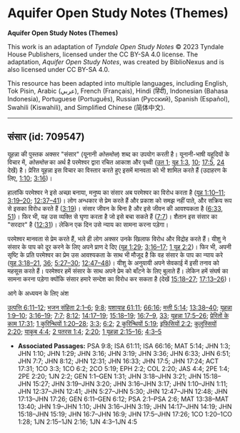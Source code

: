 # Aquifer Open Study Notes (Themes)

**Aquifer Open Study Notes (Themes)**

This work is an adaptation of *Tyndale Open Study Notes* © 2023 Tyndale House Publishers, licensed under the CC BY\-SA 4\.0 license. The adaptation, *Aquifer Open Study Notes*, was created by BiblioNexus and is also licensed under CC BY\-SA 4\.0\.

This resource has been adapted into multiple languages, including English, Tok Pisin, Arabic (عربي), French (Français), Hindi (हिंदी), Indonesian (Bahasa Indonesia), Portuguese (Português), Russian (Русский), Spanish (Español), Swahili (Kiswahili), and Simplified Chinese (简体中文).



--------------------------------

## संसार (id: 709547)

यूहन्ना की पुस्तक अक्सर "संसार" (यूनानी *कोसमोस*) शब्द का उपयोग करती है। यूनानी\-भाषी यहूदियों के विचार में, *कोसमोस* का अर्थ है परमेश्वर द्वारा रचित आकाश और पृथ्वी ([उत 1](https://ref.ly/Gen1:1-Gen1:31); [यूह 1:3](https://ref.ly/John1:3), [10](https://ref.ly/John1:10); [17:5](https://ref.ly/John17:5), [24](https://ref.ly/John17:24) देखें) है। प्रेरित यूहन्ना इस विचार का विस्तार करते हुए इसमें मानवता को भी शामिल करते हैं (उदाहरण के लिए, [1:10](https://ref.ly/John1:10); [3:16](https://ref.ly/John3:16))।

हालांकि परमेश्वर ने इसे अच्छा बनाया, मनुष्य का संसार अब परमेश्वर का विरोध करता है ([यूह 1:10–11](https://ref.ly/John1:10-John1:11); [3:19–20](https://ref.ly/John3:19-John3:20); [12:37–41](https://ref.ly/John12:37-John12:41))। लोग अन्धकार से प्रेम करते हैं और प्रकाश को समझ नहीं पाते, और सक्रिय रूप से इसका विरोध करते हैं ([3:19](https://ref.ly/John3:19))। संसार जीवन के बिना है और इसे जीवन की आवश्यकता है ([6:33](https://ref.ly/John6:33), [51](https://ref.ly/John6:51))। फिर भी, यह उस व्यक्ति से घृणा करता है जो इसे बचा सकते हैं ([7:7](https://ref.ly/John7:7))। शैतान इस संसार का "सरदार" है ([12:31](https://ref.ly/John12:31))। लेकिन एक दिन उसे न्याय का सामना करना पड़ेगा।

परमेश्वर मानवता से प्रेम करते हैं, भले ही लोग अक्सर उनके खिलाफ विरोध और विद्रोह करते हैं। यीशु ने संसार के पाप को दूर करने के लिए अपने प्राण दे दिए ([यूह 1:29](https://ref.ly/John1:29); [3:16–17](https://ref.ly/John3:16-John3:17); [1 यूह 2:2](https://ref.ly/1John2:2))। फिर भी, अपनी सृष्टि के प्रति परमेश्वर का प्रेम उस आवश्यकता के साथ भी मौजूद है कि वह संसार के पाप का न्याय करे ([यूह 3:18–21](https://ref.ly/John3:18-John3:21), [36](https://ref.ly/John3:36); [5:27–30](https://ref.ly/John5:27-John5:30); [12:47–48](https://ref.ly/John12:47-John12:48))। यीशु के अनुयायी अपने सेवकाई में इसी तनाव को महसूस करते हैं। परमेश्वर हमें संसार के साथ अपने प्रेम को बाँटने के लिए बुलाते हैं। लेकिन हमें संघर्ष का सामना करना पड़ेगा क्योंकि संसार हमारे सन्देश का विरोध कर सकता है (देखें [15:18–27](https://ref.ly/John15:18-John15:27); [17:13–26](https://ref.ly/John17:13-John17:26))।

आगे के अध्ययन के लिए अंश

[उत्पत्ति 6:11–12](https://ref.ly/Gen6:11-Gen6:12); [भजन संहिता 2:1–6](https://ref.ly/Ps2:1-Ps2:6); [9:8](https://ref.ly/Ps9:8); [यशायाह 61:11](https://ref.ly/Isa61:11); [66:16](https://ref.ly/Isa66:16); [मत्ती 5:14](https://ref.ly/Matt5:14); [13:38–40](https://ref.ly/Matt13:38-Matt13:40); [यूहन्ना 1:9–10](https://ref.ly/John1:9-John1:10); [3:16–19](https://ref.ly/John3:16-John3:19); [7:7](https://ref.ly/John7:7); [8:12](https://ref.ly/John8:12); [14:17–19](https://ref.ly/John14:17-John14:19); [15:18–19](https://ref.ly/John15:18-John15:19); [16:7–9](https://ref.ly/John16:7-John16:9), [33](https://ref.ly/John16:33); [यूहन्ना 17:5–26](https://ref.ly/John17:5-John17:26); [प्रेरितों के काम 17:31](https://ref.ly/Acts17:31); [1 कुरिन्थियों 1:20–28](https://ref.ly/1Cor1:20-1Cor1:28); [3:3](https://ref.ly/1Cor3:3); [6:2](https://ref.ly/1Cor6:2); [2 कुरिन्थियों 5:19](https://ref.ly/2Cor5:19); [इफिसियों 2:2](https://ref.ly/Eph2:2); [कुलुस्सियों 2:20](https://ref.ly/Col2:20); [याकूब 4:4](https://ref.ly/Jas4:4); [2 पतरस 1:4](https://ref.ly/2Pet1:4); [2:20](https://ref.ly/2Pet2:20); [1 यूहन्ना 2:15–16](https://ref.ly/1John2:15-1John2:16); [4:3–5](https://ref.ly/1John4:3-1John4:5)

* **Associated Passages:** PSA 9:8; ISA 61:11; ISA 66:16; MAT 5:14; JHN 1:3; JHN 1:10; JHN 1:29; JHN 3:16; JHN 3:19; JHN 3:36; JHN 6:33; JHN 6:51; JHN 7:7; JHN 8:12; JHN 12:31; JHN 16:33; JHN 17:5; JHN 17:24; ACT 17:31; 1CO 3:3; 1CO 6:2; 2CO 5:19; EPH 2:2; COL 2:20; JAS 4:4; 2PE 1:4; 2PE 2:20; 1JN 2:2; GEN 1:1–GEN 1:31; JHN 3:18–JHN 3:21; JHN 15:18–JHN 15:27; JHN 3:19–JHN 3:20; JHN 3:16–JHN 3:17; JHN 1:10–JHN 1:11; JHN 12:37–JHN 12:41; JHN 5:27–JHN 5:30; JHN 12:47–JHN 12:48; JHN 17:13–JHN 17:26; GEN 6:11–GEN 6:12; PSA 2:1–PSA 2:6; MAT 13:38–MAT 13:40; JHN 1:9–JHN 1:10; JHN 3:16–JHN 3:19; JHN 14:17–JHN 14:19; JHN 15:18–JHN 15:19; JHN 16:7–JHN 16:9; JHN 17:5–JHN 17:26; 1CO 1:20–1CO 1:28; 1JN 2:15–1JN 2:16; 1JN 4:3–1JN 4:5

